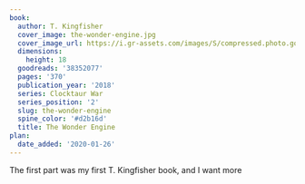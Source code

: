 ```yaml
---
book:
  author: T. Kingfisher
  cover_image: the-wonder-engine.jpg
  cover_image_url: https://i.gr-assets.com/images/S/compressed.photo.goodreads.com/books/1517810851l/38352077._SY475_.jpg
  dimensions:
    height: 18
  goodreads: '38352077'
  pages: '370'
  publication_year: '2018'
  series: Clocktaur War
  series_position: '2'
  slug: the-wonder-engine
  spine_color: '#d2b16d'
  title: The Wonder Engine
plan:
  date_added: '2020-01-26'
---
```


The first part was my first T. Kingfisher book, and I want more
